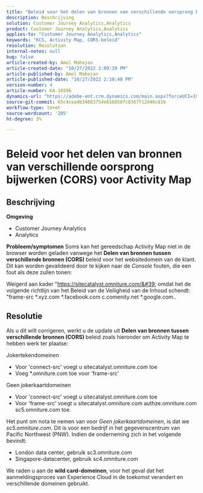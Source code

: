```yaml
---
title: "Beleid voor het delen van bronnen van verschillende oorsprong bijwerken (CORS) voor Activity Map"
description: Beschrijving
solution: Customer Journey Analytics,Analytics
product: Customer Journey Analytics,Analytics
applies-to: "Customer Journey Analytics,Analytics"
keywords: "KCS, Activity Map, CORS-beleid"
resolution: Resolution
internal-notes: null
bug: false
article-created-by: Amol Mahajan
article-created-date: "10/27/2022 2:09:39 PM"
article-published-by: Amol Mahajan
article-published-date: "10/27/2022 2:10:48 PM"
version-number: 4
article-number: KA-16596
dynamics-url: "https://adobe-ent.crm.dynamics.com/main.aspx?forceUCI=1&pagetype=entityrecord&etn=knowledgearticle&id=92d4eefd-0056-ed11-bba2-6045bd006793"
source-git-commit: 65c4cea4b34883754e616056fc8367f12d40c61b
workflow-type: tm+mt
source-wordcount: '205'
ht-degree: 3%

---
```


# Beleid voor het delen van bronnen van verschillende oorsprong bijwerken (CORS) voor Activity Map

## Beschrijving

<b>Omgeving </b>
- Customer Journey Analytics
- Analytics



<b>Probleem/symptomen</b>
Soms kan het gereedschap Activity Map niet in de browser worden geladen vanwege het <b>Delen van bronnen tussen verschillende bronnen (CORS)</b> beleid voor het websitedomein van de klant. Dit kan worden gevalideerd door te kijken naar de *Console* fouten, die een fout als deze zullen tonen:

Weigerd aan kader &quot;https://sitecatalyst.omniture.com/&#39; omdat het de volgende richtlijn van het Beleid van de Veiligheid van de Inhoud schendt: &quot;frame-src \*.xyz.com \*.facebook.com c.comenity.net \*.google.com..


## Resolutie


Als u dit wilt corrigeren, werkt u de update uit <b>Delen van bronnen tussen verschillende bronnen (CORS) </b>beleid zoals hieronder om Activity Map te hebben werk ter plaatse:

Jokertekendomeinen

- Voor &#39;connect-src&#39; voegt u sitecatalyst.omniture.com toe
- Voeg \*.omniture.com toe voor &#39;frame-src&#39;


Geen jokerkaartdomeinen

- Voor &#39;connect-src&#39; voegt u sitecatalyst.omniture.com toe
- Voor &#39;frame-src&#39; voegt u sitecatalyst.omniture.com authze.omniture.com sc5.omniture.com toe.


Het punt om nota te nemen van voor *Geen jokerkaartdomeinen*, is dat we *sc5.omniture.com*. Dit is voor een bedrijf in het gegevenscentrum van Pacific Northwest (PNW). Indien de onderneming zich in het volgende bevindt:

- London data center, gebruik sc3.omniture.com
- Singapore-datacenter, gebruik sc4.omniture.com


We raden u aan de <b>wild card-domeinen</b>, voor het geval dat het aanmeldingsproces van Experience Cloud in de toekomst verandert en verschillende domeinen gebruikt.
